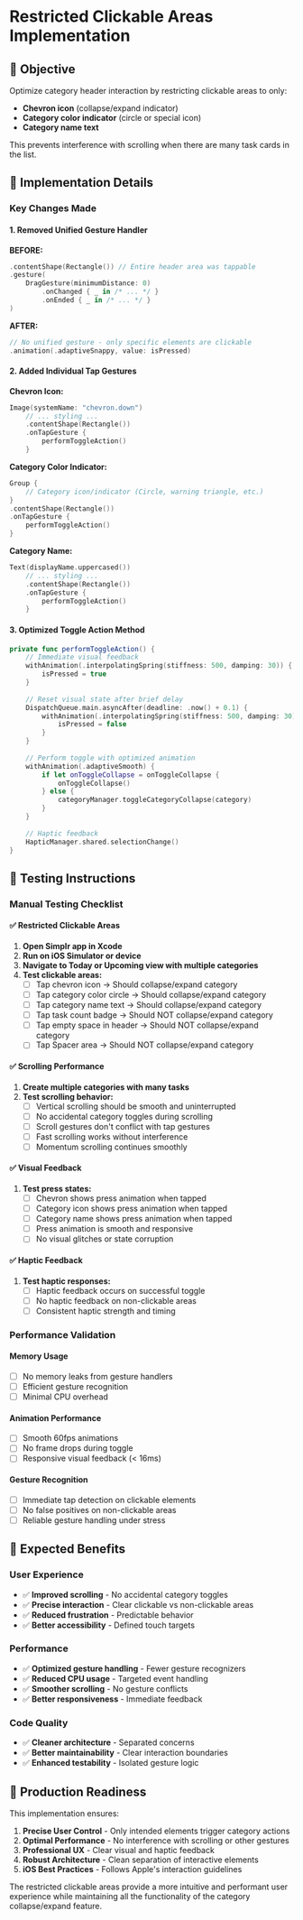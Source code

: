 # Restricted Clickable Areas Implementation

## 🎯 Objective

Optimize category header interaction by restricting clickable areas to only:
- **Chevron icon** (collapse/expand indicator)
- **Category color indicator** (circle or special icon)
- **Category name text**

This prevents interference with scrolling when there are many task cards in the list.

## 🔧 Implementation Details

### Key Changes Made

#### 1. Removed Unified Gesture Handler
**BEFORE:**
```swift
.contentShape(Rectangle()) // Entire header area was tappable
.gesture(
    DragGesture(minimumDistance: 0)
        .onChanged { _ in /* ... */ }
        .onEnded { _ in /* ... */ }
)
```

**AFTER:**
```swift
// No unified gesture - only specific elements are clickable
.animation(.adaptiveSnappy, value: isPressed)
```

#### 2. Added Individual Tap Gestures

**Chevron Icon:**
```swift
Image(systemName: "chevron.down")
    // ... styling ...
    .contentShape(Rectangle())
    .onTapGesture {
        performToggleAction()
    }
```

**Category Color Indicator:**
```swift
Group {
    // Category icon/indicator (Circle, warning triangle, etc.)
}
.contentShape(Rectangle())
.onTapGesture {
    performToggleAction()
}
```

**Category Name:**
```swift
Text(displayName.uppercased())
    // ... styling ...
    .contentShape(Rectangle())
    .onTapGesture {
        performToggleAction()
    }
```

#### 3. Optimized Toggle Action Method

```swift
private func performToggleAction() {
    // Immediate visual feedback
    withAnimation(.interpolatingSpring(stiffness: 500, damping: 30)) {
        isPressed = true
    }
    
    // Reset visual state after brief delay
    DispatchQueue.main.asyncAfter(deadline: .now() + 0.1) {
        withAnimation(.interpolatingSpring(stiffness: 500, damping: 30)) {
            isPressed = false
        }
    }
    
    // Perform toggle with optimized animation
    withAnimation(.adaptiveSmooth) {
        if let onToggleCollapse = onToggleCollapse {
            onToggleCollapse()
        } else {
            categoryManager.toggleCategoryCollapse(category)
        }
    }
    
    // Haptic feedback
    HapticManager.shared.selectionChange()
}
```

## 🧪 Testing Instructions

### Manual Testing Checklist

#### ✅ Restricted Clickable Areas
1. **Open Simplr app in Xcode**
2. **Run on iOS Simulator or device**
3. **Navigate to Today or Upcoming view with multiple categories**
4. **Test clickable areas:**
   - [ ] Tap chevron icon → Should collapse/expand category
   - [ ] Tap category color circle → Should collapse/expand category
   - [ ] Tap category name text → Should collapse/expand category
   - [ ] Tap task count badge → Should NOT collapse/expand category
   - [ ] Tap empty space in header → Should NOT collapse/expand category
   - [ ] Tap Spacer area → Should NOT collapse/expand category

#### ✅ Scrolling Performance
1. **Create multiple categories with many tasks**
2. **Test scrolling behavior:**
   - [ ] Vertical scrolling should be smooth and uninterrupted
   - [ ] No accidental category toggles during scrolling
   - [ ] Scroll gestures don't conflict with tap gestures
   - [ ] Fast scrolling works without interference
   - [ ] Momentum scrolling continues smoothly

#### ✅ Visual Feedback
1. **Test press states:**
   - [ ] Chevron shows press animation when tapped
   - [ ] Category icon shows press animation when tapped
   - [ ] Category name shows press animation when tapped
   - [ ] Press animation is smooth and responsive
   - [ ] No visual glitches or state corruption

#### ✅ Haptic Feedback
1. **Test haptic responses:**
   - [ ] Haptic feedback occurs on successful toggle
   - [ ] No haptic feedback on non-clickable areas
   - [ ] Consistent haptic strength and timing

### Performance Validation

#### Memory Usage
- [ ] No memory leaks from gesture handlers
- [ ] Efficient gesture recognition
- [ ] Minimal CPU overhead

#### Animation Performance
- [ ] Smooth 60fps animations
- [ ] No frame drops during toggle
- [ ] Responsive visual feedback (< 16ms)

#### Gesture Recognition
- [ ] Immediate tap detection on clickable elements
- [ ] No false positives on non-clickable areas
- [ ] Reliable gesture handling under stress

## 🎯 Expected Benefits

### User Experience
- ✅ **Improved scrolling** - No accidental category toggles
- ✅ **Precise interaction** - Clear clickable vs non-clickable areas
- ✅ **Reduced frustration** - Predictable behavior
- ✅ **Better accessibility** - Defined touch targets

### Performance
- ✅ **Optimized gesture handling** - Fewer gesture recognizers
- ✅ **Reduced CPU usage** - Targeted event handling
- ✅ **Smoother scrolling** - No gesture conflicts
- ✅ **Better responsiveness** - Immediate feedback

### Code Quality
- ✅ **Cleaner architecture** - Separated concerns
- ✅ **Better maintainability** - Clear interaction boundaries
- ✅ **Enhanced testability** - Isolated gesture logic

## 🚀 Production Readiness

This implementation ensures:

1. **Precise User Control** - Only intended elements trigger category actions
2. **Optimal Performance** - No interference with scrolling or other gestures
3. **Professional UX** - Clear visual and haptic feedback
4. **Robust Architecture** - Clean separation of interactive elements
5. **iOS Best Practices** - Follows Apple's interaction guidelines

The restricted clickable areas provide a more intuitive and performant user experience while maintaining all the functionality of the category collapse/expand feature.